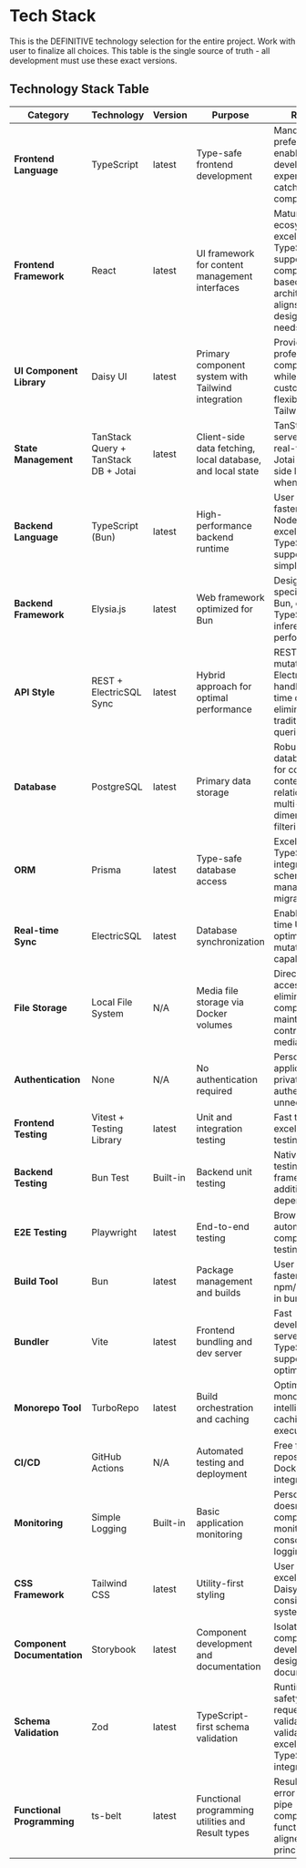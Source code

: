 # Tech Stack

This is the DEFINITIVE technology selection for the entire project. Work with user to finalize all choices. This table is the single source of truth - all development must use these exact versions.

## Technology Stack Table

| Category                    | Technology                           | Version  | Purpose                                                    | Rationale                                                                                                    |
| --------------------------- | ------------------------------------ | -------- | ---------------------------------------------------------- | ------------------------------------------------------------------------------------------------------------ |
| **Frontend Language**       | TypeScript                           | latest   | Type-safe frontend development                             | Mandatory preference, enables better developer experience and catches errors at compile time                 |
| **Frontend Framework**      | React                                | latest   | UI framework for content management interfaces             | Mature ecosystem, excellent TypeScript support, component-based architecture aligns with design system needs |
| **UI Component Library**    | Daisy UI                             | latest   | Primary component system with Tailwind integration         | Provides professional components while maintaining customization flexibility through Tailwind                |
| **State Management**        | TanStack Query + TanStack DB + Jotai | latest   | Client-side data fetching, local database, and local state | TanStack for server state and real-time sync, Jotai for client-side local state when needed                  |
| **Backend Language**        | TypeScript (Bun)                     | latest   | High-performance backend runtime                           | User preference, faster than Node.js, excellent TypeScript support, simplified tooling                       |
| **Backend Framework**       | Elysia.js                            | latest   | Web framework optimized for Bun                            | Designed specifically for Bun, excellent TypeScript inference, high performance                              |
| **API Style**               | REST + ElectricSQL Sync              | latest   | Hybrid approach for optimal performance                    | REST for server mutations, ElectricSQL handles real-time data sync eliminating traditional API queries       |
| **Database**                | PostgreSQL                           | latest   | Primary data storage                                       | Robust relational database perfect for complex content relationships and multi-dimensional filtering         |
| **ORM**                     | Prisma                               | latest   | Type-safe database access                                  | Excellent TypeScript integration, schema management, migration system                                        |
| **Real-time Sync**          | ElectricSQL                          | latest   | Database synchronization                                   | Enables real-time UI updates, optimistic mutations, offline capability                                       |
| **File Storage**            | Local File System                    | N/A      | Media file storage via Docker volumes                      | Direct file system access eliminates upload complexity, maintains full control over media                    |
| **Authentication**          | None                                 | N/A      | No authentication required                                 | Personal use application on private network, authentication unnecessary                                      |
| **Frontend Testing**        | Vitest + Testing Library             | latest   | Unit and integration testing                               | Fast test runner, excellent React testing utilities                                                          |
| **Backend Testing**         | Bun Test                             | Built-in | Backend unit testing                                       | Native Bun testing framework, no additional dependencies                                                     |
| **E2E Testing**             | Playwright                           | latest   | End-to-end testing                                         | Browser automation for comprehensive testing                                                                 |
| **Build Tool**              | Bun                                  | latest   | Package management and builds                              | User preference, faster than npm/yarn, built-in bundling                                                     |
| **Bundler**                 | Vite                                 | latest   | Frontend bundling and dev server                           | Fast development server, excellent TypeScript support, optimized builds                                      |
| **Monorepo Tool**           | TurboRepo                            | latest   | Build orchestration and caching                            | Optimizes monorepo builds, intelligent caching, parallel execution                                           |
| **CI/CD**                   | GitHub Actions                       | N/A      | Automated testing and deployment                           | Free for public repos, excellent Docker integration                                                          |
| **Monitoring**              | Simple Logging                       | Built-in | Basic application monitoring                               | Personal use doesn't require complex monitoring, console/file logging sufficient                             |
| **CSS Framework**           | Tailwind CSS                         | latest   | Utility-first styling                                      | User preference, excellent with Daisy UI, consistent design system                                           |
| **Component Documentation** | Storybook                            | latest   | Component development and documentation                    | Isolated component development, design system documentation                                                  |
| **Schema Validation**       | Zod                                  | latest   | TypeScript-first schema validation                         | Runtime type safety, API request/response validation, form validation with excellent TypeScript integration  |
| **Functional Programming**  | ts-belt                              | latest   | Functional programming utilities and Result types          | Result types for error handling, pipe composition, functional utilities aligned with FP principles           |
